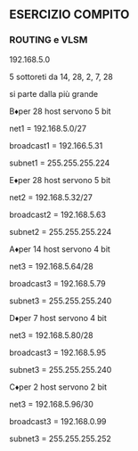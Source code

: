 ## ESERCIZIO COMPITO
### ROUTING e VLSM


192.168.5.0

5 sottoreti da 14, 28, 2, 7, 28

si parte dalla più grande


B♦per 28 host servono 5 bit

net1 = 192.168.5.0/27

broadcast1 = 192.166.5.31

subnet1 = 255.255.255.224


E♦per 28 host servono 5 bit

net2 = 192.168.5.32/27

broadcast2 = 192.168.5.63

subnet2 = 255.255.255.224


A♦per 14 host servono 4 bit

net3 = 192.168.5.64/28

broadcast3 = 192.168.5.79

subnet3 = 255.255.255.240


D♦per 7 host servono 4 bit

net3 = 192.168.5.80/28

broadcast3 = 192.168.5.95

subnet3 = 255.255.255.240


C♦per 2 host servono 2 bit

net3 = 192.168.5.96/30

broadcast3 = 192.168.0.99

subnet3 = 255.255.255.252